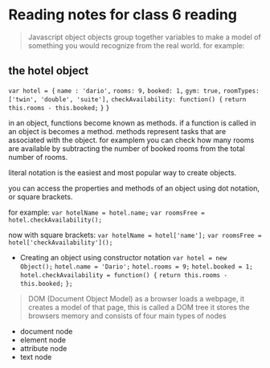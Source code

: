 # Reading notes for class 6 reading

>Javascript object
objects group together variables to make a model of something you would recognize from the real world. 
for example:
## the hotel object
`var hotel = {`
`name : 'dario',`
`rooms: 9,`
`booked: 1,`
`gym: true,`
`roomTypes: ['twin', 'double', 'suite'],`
`checkAvailability: function() {`
`return this.rooms - this.booked;`
`}`
`}`

in an object, functions become known as methods. if a function is called in an object is becomes a method. methods represent tasks that are associated with the object. for examplem you can check how many rooms are available by subtracting the number of booked rooms from the total number of rooms.

literal notation is the easiest and most popular way to create objects.

you can access the properties and methods of an object using dot notation, or square brackets.

for example:
`var hotelName = hotel.name;`
`var roomsFree = hotel.checkAvailability();`

now with square brackets:
`var hotelName = hotel['name'];`
`var roomsFree = hotel['checkAvailability']();`

- Creating an object using constructor notation
`var hotel = new Object();`
`hotel.name = 'Dario';`
`hotel.rooms = 9;`
`hotel.booked = 1;`
`hotel.checkAvailability = function() {`
`return this.rooms - this.booked;`
`};`

>DOM (Document Object Model)
as a browser loads a webpage, it creates a model of that page, this is called a DOM tree it stores the browsers memory and consists of four main types of nodes
- document node
- element node
- attribute node
- text node
